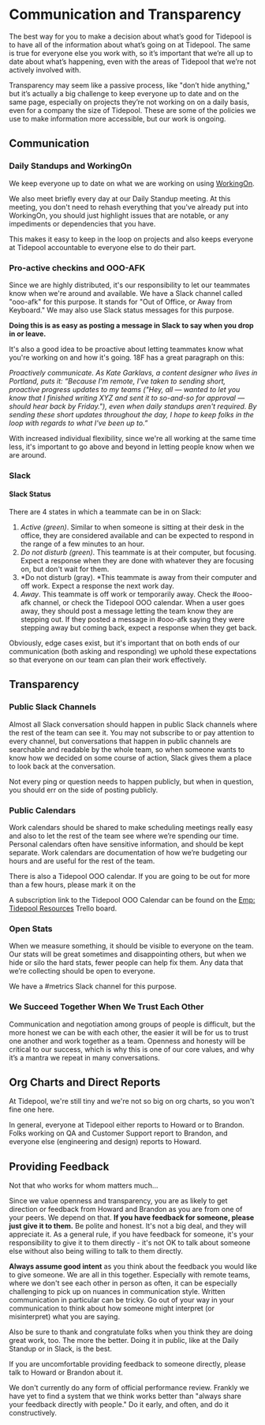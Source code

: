 # Communication and Transparency

The best way for you to make a decision about what’s good for Tidepool is to have all of the information about what’s going on at Tidepool. The same is true for everyone else you work with, so it’s important that we’re all up to date about what’s happening, even with the areas of Tidepool that we’re not actively involved with.

Transparency may seem like a passive process, like "don’t hide anything," but it’s actually a big challenge to keep everyone up to date and on the same page, especially on projects they’re not working on on a daily basis, even for a company the size of Tidepool. These are some of the policies we use to make information more accessible, but our work is ongoing.

## Communication

### Daily Standups and WorkingOn

We keep everyone up to date on what we are working on using [WorkingOn](https://workingon.co). 

We also meet briefly every day at our Daily Standup meeting. At this meeting, you don't need to rehash everything that you've already put into WorkingOn, you should just highlight issues that are notable, or any impediments or dependencies that you have.

This makes it easy to keep in the loop on projects and also keeps everyone at Tidepool accountable to everyone else to do their part.

### Pro-active checkins and OOO-AFK

Since we are highly distributed, it's our responsibility to let our teammates know when we're around and available. We have a Slack channel called "ooo-afk" for this purpose. It stands for "Out of Office, or Away from Keyboard." We may also use Slack status messages for this purpose.

**Doing this is as easy as posting a message in Slack to say when you drop in or leave.**

It's also a good idea to be proactive about letting teammates know what you're working on and how it's going. 18F has a great paragraph on this:

*Proactively communicate. As Kate Garklavs, a content designer who lives in Portland, puts it: “Because I'm remote, I've taken to sending short, proactive progress updates to my teams ("Hey, all — wanted to let you know that I finished writing XYZ and sent it to so-and-so for approval — should hear back by Friday."), even when daily standups aren't required. By sending these short updates throughout the day, I hope to keep folks in the loop with regards to what I've been up to.”*

With increased individual flexibility, since we're all working at the same time less, it's important to go above and beyond in letting people know when we are around.

### Slack

#### Slack Status

There are 4 states in which a teammate can be in on Slack:

1. *Active (green)*. Similar to when someone is sitting at their desk in the office, they are considered available and can be expected to respond in the range of a few minutes to an hour.
2. *Do not disturb (green)*. This teammate is at their computer, but focusing. Expect a response when they are done with whatever they are focusing on, but don't wait for them.
3. *Do not disturb (gray). *This teammate is away from their computer and off work. Expect a response the next work day.
4. *Away*. This teammate is off work or temporarily away. Check the #ooo-afk channel, or check the Tidepool OOO calendar. When a user goes away, they should post a message letting the team know they are stepping out. If they posted a message in #ooo-afk saying they were stepping away but coming back, expect a response when they get back.

Obviously, edge cases exist, but it's important that on both ends of our communication (both asking and responding) we uphold these expectations so that everyone on our team can plan their work effectively.

## Transparency

### Public Slack Channels

Almost all Slack conversation should happen in public Slack channels where the rest of the team can see it. You may not subscribe to or pay attention to every channel, but conversations that happen in public channels are searchable and readable by the whole team, so when someone wants to know how we decided on some course of action, Slack gives them a place to look back at the conversation.

Not every ping or question needs to happen publicly, but when in question, you should err on the side of posting publicly.

### Public Calendars

Work calendars should be shared to make scheduling meetings really easy and also to let the rest of the team see where we’re spending our time. Personal calendars often have sensitive information, and should be kept separate. Work calendars are documentation of how we’re budgeting our hours and are useful for the rest of the team.

There is also a Tidepool OOO calendar. If you are going to be out for more than a few hours, please mark it on the

A subscription link to the Tidepool OOO Calendar can be found on the [Emp: Tidepool Resources](https://trello.com/b/0tbitS80/emp-tidepool-resources) Trello board.

### Open Stats

When we measure something, it should be visible to everyone on the team. Our stats will be great sometimes and disappointing others, but when we hide or silo the hard stats, fewer people can help fix them. Any data that we’re collecting should be open to everyone.

We have a #metrics Slack channel for this purpose.

### We Succeed Together When We Trust Each Other

Communication and negotiation among groups of people is difficult, but the more honest we can be with each other, the easier it will be for us to trust one another and work together as a team. Openness and honesty will be critical to our success, which is why this is one of our core values, and why it’s a mantra we repeat in many conversations.

## Org Charts and Direct Reports

At Tidepool, we're still tiny and we're not so big on org charts, so you won't fine one here.

In general, everyone at Tidepool either reports to Howard or to Brandon. Folks working on QA and Customer Support report to Brandon, and everyone else (engineering and design) reports to Howard.

## Providing Feedback

Not that who works for whom matters much...

Since we value openness and transparency, you are as likely to get direction or feedback from Howard and Brandon as you are from one of your peers. We depend on that. **If you have feedback for someone, please just give it to them.** Be polite and honest. It's not a big deal, and they will appreciate it. As a general rule, if you have feedback for someone, it's your responsibility to give it to them directly - it's not OK to talk about someone else without also being willing to talk to them directly.

**Always assume good intent** as you think about the feedback you would like to give someone. We are all in this together. Especially with remote teams, where we don't see each other in person as often, it can be especially challenging to pick up on nuances in communication style. Written communication in particular can be tricky. Go out of your way in your communication to think about how someone might interpret (or misinterpret) what you are saying.

Also be sure to thank and congratulate folks when you think they are doing great work, too. The more the better. Doing it in public, like at the Daily Standup or in Slack, is the best.

If you are uncomfortable providing feedback to someone directly, please talk to Howard or Brandon about it.

We don't currently do any form of official performance review. Frankly we have yet to find a system that we think works better than "always share your feedback directly with people." Do it early, and often, and do it constructively.